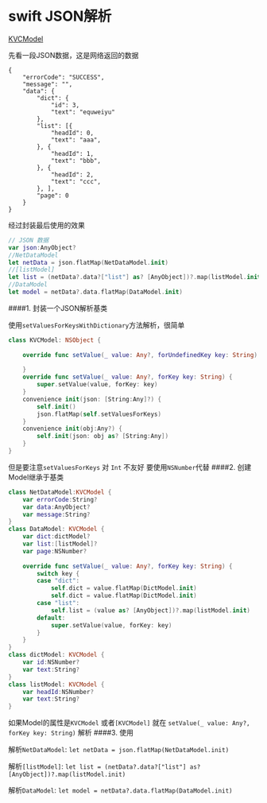 # swift JSON解析

[KVCModel](https://github.com/equweiyu/KVCModel)

先看一段JSON数据，这是网络返回的数据

	{
	    "errorCode": "SUCCESS",
	    "message": "",
	    "data": {
	        "dict": {
	            "id": 3,
	            "text": "equweiyu"
	        },
	        "list": [{
	            "headId": 0,
	            "text": "aaa",
	        }, {
	            "headId": 1,
	            "text": "bbb",
	        }, {
	            "headId": 2,
	            "text": "ccc",
	        }, ],
	        "page": 0
	    }
	}


经过封装最后使用的效果

```swift
// JSON 数据
var json:AnyObject?
//NetDataModel 
let netData = json.flatMap(NetDataModel.init)
//[listModel]
let list = (netData?.data?["list"] as? [AnyObject])?.map(listModel.init)
//DataModel
let model = netData?.data.flatMap(DataModel.init)
```

####1. 封装一个JSON解析基类

使用`setValuesForKeysWithDictionary`方法解析，很简单

```swift
class KVCModel: NSObject {
    
    override func setValue(_ value: Any?, forUndefinedKey key: String) {
        
    }
    override func setValue(_ value: Any?, forKey key: String) {
        super.setValue(value, forKey: key)
    }
    convenience init(json: [String:Any]?) {
        self.init()
        json.flatMap(self.setValuesForKeys)
    }
    convenience init(obj:Any?) {
        self.init(json: obj as? [String:Any])
    }
}
```
但是要注意`setValuesForKeys` 对 `Int` 不友好 要使用`NSNumber`代替
####2. 创建Model继承于基类

```swift
class NetDataModel:KVCModel {
    var errorCode:String?
    var data:AnyObject?
    var message:String?
}
class DataModel: KVCModel {
    var dict:dictModel?
    var list:[listModel]?
    var page:NSNumber?
    
    override func setValue(_ value: Any?, forKey key: String) {
        switch key {
        case "dict":
            self.dict = value.flatMap(DictModel.init)
            self.dict = value.flatMap(DictModel.init)
        case "list":
            self.list = (value as? [AnyObject])?.map(listModel.init)
        default:
            super.setValue(value, forKey: key)
        }
    }
}
class dictModel: KVCModel {
    var id:NSNumber?
    var text:String?
}
class listModel: KVCModel {
    var headId:NSNumber?
    var text:String?
}
```
如果Model的属性是`KVCModel` 或者`[KVCModel]` 就在 `setValue(_ value: Any?, forKey key: String)` 解析
####3. 使用

解析`NetDataModel`:
	`let netData = json.flatMap(NetDataModel.init)`

解析`[listModel]`:
	`let list = (netData?.data?["list"] as? [AnyObject])?.map(listModel.init)`

解析`DataModel`:
	`let model = netData?.data.flatMap(DataModel.init)`


